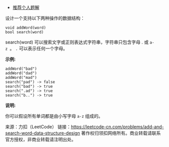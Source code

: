 * [推荐个人题解](https://leetcode-cn.com/problems/add-and-search-word-data-structure-design/solution/chang-gui-dong-tai-gui-hua-qian-zhui-shu-by-lzh_yv/)

设计一个支持以下两种操作的数据结构：
```
void addWord(word)
bool search(word)
```
search(word) 可以搜索文字或正则表达式字符串，字符串只包含字母 . 或 ```a-z ```。 ```.``` 可以表示任何一个字母。

**示例:**
```
addWord("bad")
addWord("dad")
addWord("mad")
search("pad") -> false
search("bad") -> true
search(".ad") -> true
search("b..") -> true
```
**说明:**

你可以假设所有单词都是由小写字母 ```a-z``` 组成的。

来源：力扣（LeetCode）
链接：https://leetcode-cn.com/problems/add-and-search-word-data-structure-design
著作权归领扣网络所有。商业转载请联系官方授权，非商业转载请注明出处。

